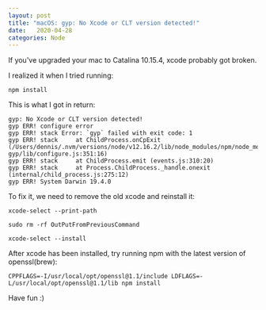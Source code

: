```yaml
---
layout: post
title: "macOS: gyp: No Xcode or CLT version detected!"
date:   2020-04-28
categories: Node
---
```


If you've upgraded your mac to Catalina 10.15.4, xcode probably got broken. 

I realized it when I tried running:
```shell
npm install
```

This is what I got in return:
```shell
gyp: No Xcode or CLT version detected!
gyp ERR! configure error 
gyp ERR! stack Error: `gyp` failed with exit code: 1
gyp ERR! stack     at ChildProcess.onCpExit (/Users/dennis/.nvm/versions/node/v12.16.2/lib/node_modules/npm/node_modules/node-gyp/lib/configure.js:351:16)
gyp ERR! stack     at ChildProcess.emit (events.js:310:20)
gyp ERR! stack     at Process.ChildProcess._handle.onexit (internal/child_process.js:275:12)
gyp ERR! System Darwin 19.4.0
```

To fix it, we need to remove the old xcode and reinstall it:
```shell
xcode-select --print-path

sudo rm -rf OutPutFromPreviousCommand

xcode-select --install
```

After xcode has been installed, try running npm with the latest version of openssl(brew):
```shell
CPPFLAGS=-I/usr/local/opt/openssl@1.1/include LDFLAGS=-L/usr/local/opt/openssl@1.1/lib npm install
```

Have fun :)
